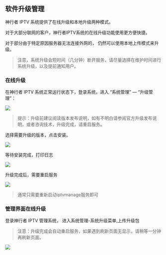 ## 软件升级管理

神行者 IPTV 系统提供了在线升级和本地升级两种模式。

对于大部分联网的客户，神行者IPTV系统的在线升级功能使用更方便快捷。

对于部分由于特定原因服务器无法连接外网的， 仍然可以使用本地上传模式来升级。

> 注意，系统升级会短时间（几分钟）断开服务，请尽量选择在维护时间进行系统升级，以及提前通知用户。

### 在线升级

在神行者 IPTV 系统正常运行状态下，登录系统，进入 “系统管理” — “升级管理”：

![](http://static.toughcloud.net/toughsms/tc_20190103163148_8.png)

> 提示：升级前建议阅读版本发布说明，如有不明白请参阅官方升级发布说明，或者咨询技术，升级完成，请重启服务。

选择需要升级的版本，点击安装。

![](http://static.toughcloud.net/toughsms/tc_20190103112942_7.png)

等待安装完成，打印日志

![](http://static.toughcloud.net/toughsms/tc_20190103163315_10.png)

升级完成后，需要重启服务

![](http://static.toughcloud.net/toughsms/tc_20190103164105_14.png)

> 通常只需要重新启动iptvmanage服务即可

### 管理界面在线升级

登录神行者 IPTV 管理系统， 进入系统管理-系统升级菜单,上传升级包

> 注意：升级完成会自动重启服务，如果遇到刷新页面无显示，请稍等一分钟再刷新页面。

![](http://static.toughcloud.net/toughsms/tc_20190103164527_13.png)


